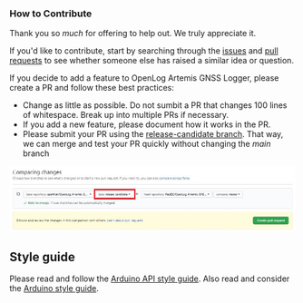 ### How to Contribute

Thank you so *much* for offering to help out. We truly appreciate it.

If you'd like to contribute, start by searching through the [issues](https://github.com/sparkfun/OpenLog_Artemis_GNSS_Logger/issues) and [pull requests](https://github.com/sparkfun/OpenLog_Artemis_GNSS_Logger/pulls) to see whether someone else has raised a similar idea or question.

If you decide to add a feature to OpenLog Artemis GNSS Logger, please create a PR and follow these best practices:

* Change as little as possible. Do not sumbit a PR that changes 100 lines of whitespace. Break up into multiple PRs if necessary.
* If you add a new feature, please document how it works in the PR.
* Please submit your PR using the [release-candidate branch](https://github.com/sparkfun/OpenLog_Artemis_GNSS_Logger/tree/release_candidate). That way, we can merge and test your PR quickly without changing the _main_ branch

![Contributing.JPG](./img/Contributing.JPG)

## Style guide

Please read and follow the [Arduino API style guide](https://www.arduino.cc/en/Reference/APIStyleGuide). Also read and consider the [Arduino style guide](https://www.arduino.cc/en/Reference/StyleGuide).
